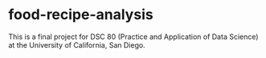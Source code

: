 # food-recipe-analysis
This is a final project for DSC 80 (Practice and Application of Data Science) at the University of California, San Diego. 
